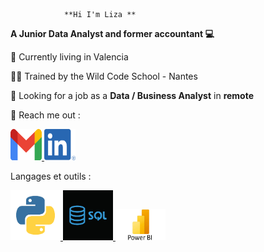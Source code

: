                 **Hi I'm Liza **
                
**A Junior Data Analyst and former accountant 💻**

📍  Currently living in Valencia 

🐱‍👤 Trained by the Wild Code School - Nantes

🤝 Looking for a job as a **Data / Business Analyst** in **remote**

📧 Reach me out :

<a href="mailto:fontaineliza@gmail.com">
  <img src="https://github.com/LizaFontaine/Liza/blob/main/t%C3%A9l%C3%A9chargement.png?raw=true" alt="Gmail" width="50" height="50">
</a>

<a href="https://https://www.linkedin.com/in/liza-fontaine/">
  <img src="https://github.com/LizaFontaine/Liza/blob/main/LI-In-Bug.png?raw=true" alt="LinkedIn" width="50" height="50">
</a>

Langages et outils : 

<a href="https://www.python.org/">
  <img src="https://github.com/LizaFontaine/Liza/blob/main/Python.png?raw=true" alt="Gmail" width="80" height="80">
</a>

<a href="https://www.w3schools.com/sql/sql_intro.asp">
  <img src="https://github.com/LizaFontaine/Liza/blob/main/SQL.png?raw=true" alt="Gmail" width="80" height="80">
</a>

<a href="https://www.microsoft.com/fr-fr/power-platform/products/power-bi">
  <img src="https://github.com/LizaFontaine/Liza/blob/main/Power%20BI.jpeg?raw=true" alt="Gmail" width="80" height="50">
</a>

